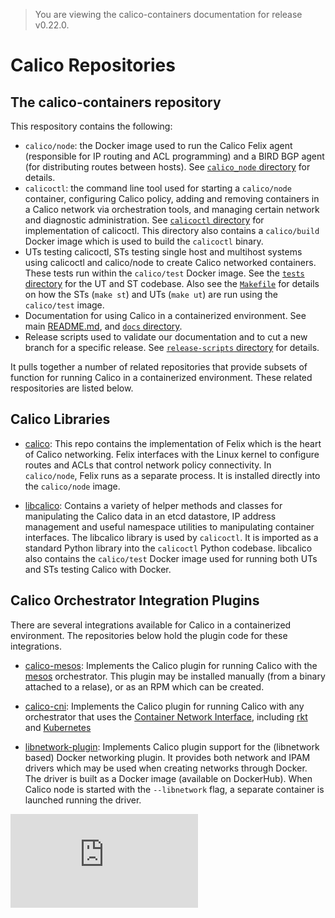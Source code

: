 > You are viewing the calico-containers documentation for release v0.22.0.

# Calico Repositories

## The calico-containers repository

This respository contains the following:

- `calico/node`: the Docker image used to run the Calico Felix agent
  (responsible for IP routing and ACL programming) and a BIRD BGP agent (for
  distributing routes between hosts).  See [`calico_node` directory](../calico_node)
  for details.
- `calicoctl`: the command line tool used for starting a `calico/node`
  container, configuring Calico policy, adding and removing containers in a
  Calico network via orchestration tools, and managing certain network and
  diagnostic administration.  See [`calicoctl` directory](../calicoctl) for
  implementation of calicoctl.  This directory also contains a `calico/build`
  Docker image which is used to build the `calicoctl` binary.
- UTs testing calicoctl, STs testing single host and multihost systems
  using calicoctl and calico/node to create Calico networked containers.  These
  tests run within the `calico/test` Docker image.  See the [`tests` directory](../tests)
  for the UT and ST codebase.  Also see the [`Makefile`](../Makefile) for
  details on how the STs (`make st`) and UTs (`make ut`) are run using the
  `calico/test` image.
- Documentation for using Calico in a containerized environment.  See
  main [README.md](../README.md), and [`docs` directory](../docs).
- Release scripts used to validate our documentation and to cut a new branch
  for a specific release.  See [`release-scripts` directory](../release-scripts)
  for details.

It pulls together a number of related repositories that provide subsets of
function for running Calico in a containerized environment.  These related
respositories are listed below.

## Calico Libraries

 - [calico](https://github.com/projectcalico/calico): This repo contains the
   implementation of Felix which is the heart of Calico networking.  Felix
   interfaces with the Linux kernel to configure routes and ACLs
   that control network policy connectivity. In `calico/node`, Felix runs as a
   separate process.  It is installed directly into the `calico/node` image.

 - [libcalico](https://github.com/projectcalico/libcalico): Contains a variety
   of helper methods and classes for manipulating the Calico data in an etcd
   datastore, IP address management and useful namespace utilities to
   manipulating container interfaces.  The libcalico library is used by
   `calicoctl`.  It is imported as a standard Python library into the
   `calicoctl` Python codebase.  libcalico also contains the `calico/test` Docker
   image used for running both UTs and STs testing Calico with Docker.

## Calico Orchestrator Integration Plugins

There are several integrations available for Calico in a containerized
environment.  The repositories below hold the plugin code for these
integrations.

 - [calico-mesos](https://github.com/projectcalico/calico-mesos): Implements
   the Calico plugin for running Calico with the [mesos](https://github.com/apache/mesos)
   orchestrator.  This plugin may be installed manually (from a binary attached
   to a relase), or as an RPM which can be created.

 - [calico-cni](https://github.com/projectcalico/calico-cni): Implements the
   Calico plugin for running Calico with any orchestrator that uses the
   [Container Network Interface](https://github.com/appc/cni), including [rkt](https://github.com/coreos/rkt)
   and [Kubernetes](https://github.com/kubernetes/kubernetes)

 - [libnetwork-plugin](https://github.com/projectcalico/libnetwork-plugin):
   Implements Calico plugin support for the (libnetwork based) Docker
   networking plugin.  It provides both network and IPAM drivers which may
   be used when creating networks through Docker.  The driver is built as a
   Docker image (available on DockerHub).  When Calico node is started with the
   `--libnetwork` flag, a separate container is launched running the driver.

[![Analytics](https://calico-ga-beacon.appspot.com/UA-52125893-3/calico-containers/docs/RepoStructure.md?pixel)](https://github.com/igrigorik/ga-beacon)
